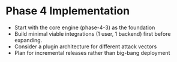 # Phase 4 Implementation

- Start with the core engine (phase-4-3) as the foundation
- Build minimal viable integrations (1 user, 1 backend) first before expanding.
- Consider a plugin architecture for different attack vectors
- Plan for incremental releases rather than big-bang deployment